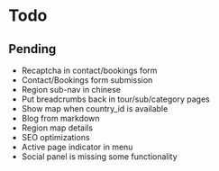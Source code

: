 # Todo

## Pending

- Recaptcha in contact/bookings form
- Contact/Bookings form submission
- Region sub-nav in chinese
- Put breadcrumbs back in tour/sub/category pages
- Show map when country_id is available
- Blog from markdown
- Region map details
- SEO optimizations
- Active page indicator in menu
- Social panel is missing some functionality
